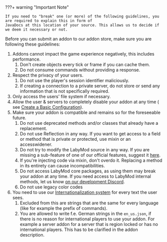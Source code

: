 ???+ warning "Important Note"

    If you need to "break" one (or more) of the following guidelines, you are required to explain this in form of 
    JavaDocs at this location of your source. This allows us to decide if we deem it necessary or not.

Before you can submit an addon to our addon store, make sure you are following these guidelines:

1. Addons cannot impact the game experience negatively, this includes performance.
    1. Don't create objects every tick or frame if you can cache them.
    2. Do not consume commands without providing a response.
2. Respect the privacy of your users.
    1. Do not use the player's session identifier maliciously.
    2. If creating a connection to a private server, do not store or send any information that is not specifically
       required.
3. Only access the users' file system if necessary.
4. Allow the user & servers to completely disable your addon at any time (
   see <a href="/pages/addon/features/config/#create-a-basic-configuration" target="_blank">Create a Basic
   Configuration</a>).
5. Make sure your addon is compatible and remains so for the foreseeable future.
    1. Do not use deprecated methods and/or classes that already have a replacement.
    2. Do not use Reflection in any way. If you want to get access to a field or method that is private or protected,
       use mixin or an accesswidener.
    3. Do not try to modify the LabyMod source in any way. If you are missing a sub-feature of one of our official
       features, suggest it <a href="https://www.labymod.net/ideas#category=client" target="_blank">here</a>.
    4. If you're injecting code via mixin, don't overdo it. Replacing a method in its entirety can cause
       incompatibilities.
    5. Do not access LabyMod core packages, as using them may break your addon at any time. If you need access to
       LabyMod internal methods, let us know <a href="https://labymod.net/dc/dev" target="_blank">on our development
       Discord</a>.
    6. Do not use legacy color codes
6. You need to use our <a href="/pages/addon/features/internationalization/" target="_blank">Internationalization
   system</a> for every text the user sees.
    1. Excluded from this are strings that are the same for every language (like for example the prefix of commands).
    2. You are allowed to write f.e. German strings in the `en_us.json`, if there is no reason for international players
       to use your addon. For example a server addon for a server that is region locked or has no international players.
       This has to be clarified in the addon description.